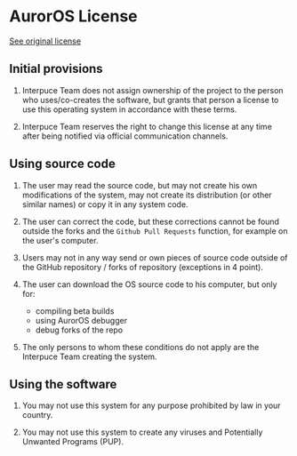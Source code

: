 # AurorOS License

[See original license](https://github.com/Interpuce/AurorOS/blob/main/docs/licenses/pl-PL.md)

## Initial provisions

1. Interpuce Team does not assign ownership of the project to the person who uses/co-creates the software, but grants that person a license to use this operating system in accordance with these terms.

2. Interpuce Team reserves the right to change this license at any time after being notified via official communication channels.

## Using source code

1. The user may read the source code, but may not create his own modifications of the system, may not create its distribution (or other similar names) or copy it in any system code.

2. The user can correct the code, but these corrections cannot be found outside the forks and the `Github Pull Requests` function, for example on the user's computer.

3. Users may not in any way send or own pieces of source code outside of the GitHub repository / forks of repository (exceptions in 4 point).

4. The user can download the OS source code to his computer, but only for:
    - compiling beta builds
    - using AurorOS debugger
    - debug forks of the repo

5. The only persons to whom these conditions do not apply are the Interpuce Team creating the system.

## Using the software

1. You may not use this system for any purpose prohibited by law in your country.

2. You may not use this system to create any viruses and Potentially Unwanted Programs (PUP).